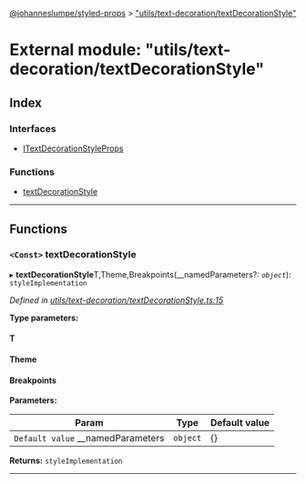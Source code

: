 [@johanneslumpe/styled-props](../README.md) > ["utils/text-decoration/textDecorationStyle"](../modules/_utils_text_decoration_textdecorationstyle_.md)

# External module: "utils/text-decoration/textDecorationStyle"

## Index

### Interfaces

* [ITextDecorationStyleProps](../interfaces/_utils_text_decoration_textdecorationstyle_.itextdecorationstyleprops.md)

### Functions

* [textDecorationStyle](_utils_text_decoration_textdecorationstyle_.md#textdecorationstyle)

---

## Functions

<a id="textdecorationstyle"></a>

### `<Const>` textDecorationStyle

▸ **textDecorationStyle**T,Theme,Breakpoints(__namedParameters?: *`object`*): `styleImplementation`

*Defined in [utils/text-decoration/textDecorationStyle.ts:15](https://github.com/johanneslumpe/styled-props/blob/3abf398/src/utils/text-decoration/textDecorationStyle.ts#L15)*

**Type parameters:**

#### T 
#### Theme 
#### Breakpoints 
**Parameters:**

| Param | Type | Default value |
| ------ | ------ | ------ |
| `Default value` __namedParameters | `object` |  {} |

**Returns:** `styleImplementation`

___


